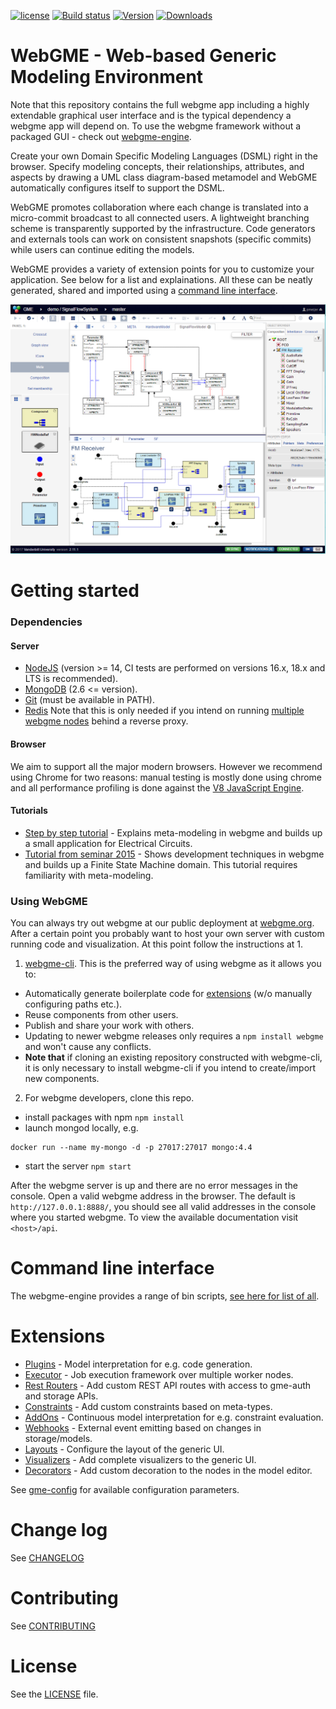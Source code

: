 [![license](https://img.shields.io/github/license/mashape/apistatus.svg?maxAge=2592000)](https://opensource.org/licenses/MIT)
[![Build status](https://img.shields.io/github/actions/workflow/status/webgme/webgme/node.js.yml?branch=master&label=CI&logo=github&style=flat-square)](https://github.com/webgme/webgme/actions/workflows/node.js.yml)
[![Version](https://badge.fury.io/js/webgme.svg)](https://www.npmjs.com/package/webgme)
[![Downloads](http://img.shields.io/npm/dm/webgme.svg?style=flat)](http://img.shields.io/npm/dm/webgme.svg?style=flat)

# WebGME - Web-based Generic Modeling Environment

Note that this repository contains the full webgme app including a highly extendable graphical user interface and is the typical dependency a webgme app will depend on.
To use the webgme framework without a packaged GUI - check out [webgme-engine](https://github.com/webgme/webgme-engine).

Create your own Domain Specific Modeling Languages (DSML) right in the browser. Specify modeling concepts, their relationships, attributes, and aspects by drawing a UML class diagram-based metamodel and WebGME automatically configures itself to support the DSML.

WebGME promotes collaboration where each change is translated into a micro-commit broadcast to all connected users. A lightweight branching scheme is transparently supported by the infrastructure. Code generators and externals tools can work on consistent snapshots (specific commits) while users can continue editing the models.

WebGME provides a variety of extension points for you to customize your application. See below for a list and explainations. All these can be neatly generated, shared and imported using a [command line interface](https://github.com/webgme/webgme-cli).

![WebGME-User-Interface](img/UI_2.11.1.png "WebGME UI - try it out at https://webgme.org")

# Getting started

### Dependencies
#### Server
 - [NodeJS](https://nodejs.org/) (version >= 14, CI tests are performed on versions 16.x, 18.x and LTS is recommended).
 - [MongoDB](https://www.mongodb.com/) (2.6 <= version).
 - [Git](https://git-scm.com) (must be available in PATH).
 - [Redis](https://redis.io/) Note that this is only needed if you intend on running [multiple webgme nodes](https://github.com/webgme/webgme/wiki/Multiple-Nodes) behind a reverse proxy.

#### Browser
We aim to support all the major modern browsers. However we recommend using Chrome for two reasons: manual testing is mostly done using chrome and all performance profiling is done against the [V8 JavaScript Engine](https://en.wikipedia.org/wiki/V8_(JavaScript_engine)).

#### Tutorials
- [Step by step tutorial](https://webgme.readthedocs.io/) - Explains meta-modeling in webgme and builds up a small application for Electrical Circuits.
- [Tutorial from seminar 2015](https://github.com/webgme/tutorials) - Shows development techniques in webgme and builds up a Finite State Machine domain. This tutorial requires familiarity with meta-modeling. 

### Using WebGME
You can always try out webgme at our public deployment at [webgme.org](https://webgme.org). After a certain point you probably want to host your own server with custom running code and visualization. At this point follow the instructions at 1.

1. [webgme-cli](https://github.com/webgme/webgme-cli). This is the preferred way of using webgme as it allows you to:
 * Automatically generate boilerplate code for [extensions](#extensions) (w/o manually configuring paths etc.).
 * Reuse components from other users.
 * Publish and share your work with others.
 * Updating to newer webgme releases only requires a `npm install webgme` and won't cause any conflicts.
 * **Note that** if cloning an existing repository constructed with webgme-cli, it is only necessary to install webgme-cli if you intend to create/import new components.

2. For webgme developers, clone this repo.
 * install packages with npm `npm install`
 * launch mongod locally, e.g.
```
docker run --name my-mongo -d -p 27017:27017 mongo:4.4
```
 
 * start the server `npm start`

After the webgme server is up and there are no error messages in the console. Open a valid webgme address in the browser. The default is `http://127.0.0.1:8888/`, you should see all valid addresses in the console where you started webgme.
To view the available documentation visit `<host>/api`.

# Command line interface

The webgme-engine provides a range of bin scripts, [see here for list of all](https://github.com/webgme/webgme-engine#command-line-interface).

# Extensions
* [Plugins](https://github.com/webgme/webgme/wiki/GME-Plugins) - Model interpretation for e.g. code generation.
* [Executor](https://github.com/webgme/webgme/wiki/GME-Executor-Framework) - Job execution framework over multiple worker nodes.
* [Rest Routers](https://github.com/webgme/webgme/wiki/REST-Routers) - Add custom REST API routes with access to gme-auth and storage APIs.
* [Constraints](https://github.com/webgme/webgme/wiki/GME-Constraints) - Add custom constraints based on meta-types.
* [AddOns](https://github.com/webgme/webgme/wiki/GME-Add-Ons) - Continuous model interpretation for e.g. constraint evaluation.
* [Webhooks](https://github.com/webgme/webgme/wiki/GME-WebHooks) - External event emitting based on changes in storage/models.
* [Layouts](./src/client/js/Layouts/DefaultLayout) - Configure the layout of the generic UI.
* [Visualizers](https://github.com/webgme/webgme/wiki/GME-Visualizers) - Add complete visualizers to the generic UI.
* [Decorators](https://github.com/webgme/webgme/wiki/GME-Decorators) - Add custom decoration to the nodes in the model editor.

See [gme-config](./config/README.md) for available configuration parameters.

# Change log
See [CHANGELOG](./CHANGELOG.md)

# Contributing
See [CONTRIBUTING](./CONTRIBUTING.md)

# License
See the [LICENSE](LICENSE) file.
